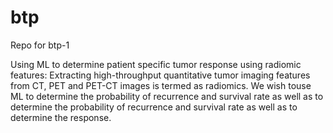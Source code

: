 # btp
Repo for btp-1

Using ML to determine patient specific tumor response using radiomic features: 
Extracting high-throughput quantitative tumor imaging features from CT, PET and PET-CT images is termed as radiomics. 
We wish touse ML to determine the probability of recurrence and survival rate as well as to determine the probability of recurrence and survival rate as well as to determine the response.
